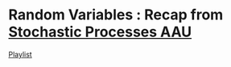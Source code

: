 # Random Variables : Recap from [Stochastic Processes AAU](https://www.youtube.com/@stochasticprocessesaau2739)

[Playlist](https://www.youtube.com/playlist?list=PLSLirkZqOO0n934TIB2KqTN0BCjBjqSLO)
